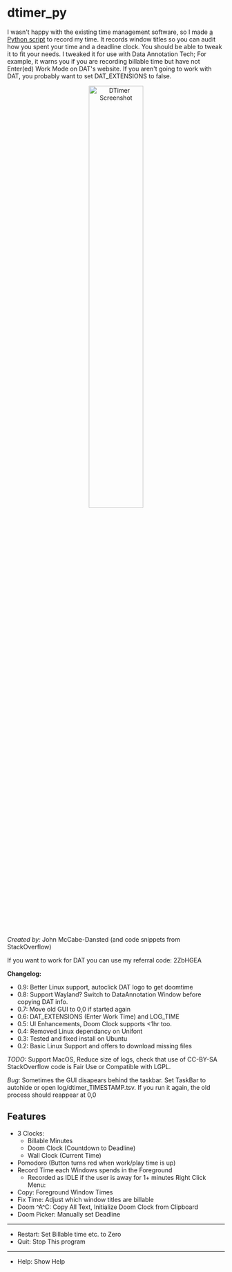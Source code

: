 # dtimer\_py
I wasn't happy with the existing time management software, 
so I made [a Python script](https://github.com/gmatht/joshell/blob/816b51707416b444111e07b74489d552e12bcd78/py/dtimer.pyw) to record my time.
It records window titles so you can audit how you spent your time and a deadline clock.
You should be able to tweak it to fit your needs.
I tweaked it for use with Data Annotation Tech; For example, it warns you if you are recording billable time but have not Enter(ed) Work Mode on DAT's website.
If you aren't going to work with DAT, you probably want to set DAT_EXTENSIONS to false.
<p align="center">
 <img src="https://github.com/user-attachments/assets/e41fb731-dfb4-45ac-9ffe-82aa835dfd9f" alt="DTimer Screenshot" width="50%">
</p>

*Created by:* John McCabe-Dansted (and code snippets from StackOverflow)

If you want to work for DAT you can use my referral code:
2ZbHGEA

**Changelog:**
 - 0.9: Better Linux support, autoclick DAT logo to get doomtime
 - 0.8: Support Wayland? Switch to DataAnnotation Window before copying DAT info.
 - 0.7: Move old GUI to 0,0 if started again
 - 0.6: DAT\_EXTENSIONS (Enter Work Time) and LOG\_TIME
 - 0.5: UI Enhancements, Doom Clock supports <1hr too.
 - 0.4: Removed Linux dependancy on Unifont
 - 0.3: Tested and fixed install on Ubuntu
 - 0.2: Basic Linux Support and offers to download missing files
  

*TODO:* Support MacOS, Reduce size of logs, check that use of CC-BY-SA StackOverflow code is Fair Use or Compatible with LGPL.

*Bug:*  Sometimes the GUI disapears behind the taskbar.
      Set TaskBar to autohide or open log/dtimer\_TIMESTAMP.tsv.
      If you run it again, the old process should reappear at 0,0

## Features
- 3 Clocks:
    * Billable Minutes
    * Doom Clock (Countdown to Deadline)
    * Wall Clock (Current Time)
- Pomodoro (Button turns red when work/play time is up)
- Record Time each Windows spends in the Foreground
    * Recorded as IDLE if the user is away for 1+ minutes
Right Click Menu:
- Copy: Foreground Window Times
- Fix Time: Adjust which window titles are billable
- Doom ^A^C: Copy All Text, Initialize Doom Clock from Clipboard
- Doom Picker: Manually set Deadline
--------------------------------------------
- Restart: Set Billable time etc. to Zero
- Quit: Stop This program
--------------------------------------------
- Help: Show Help
